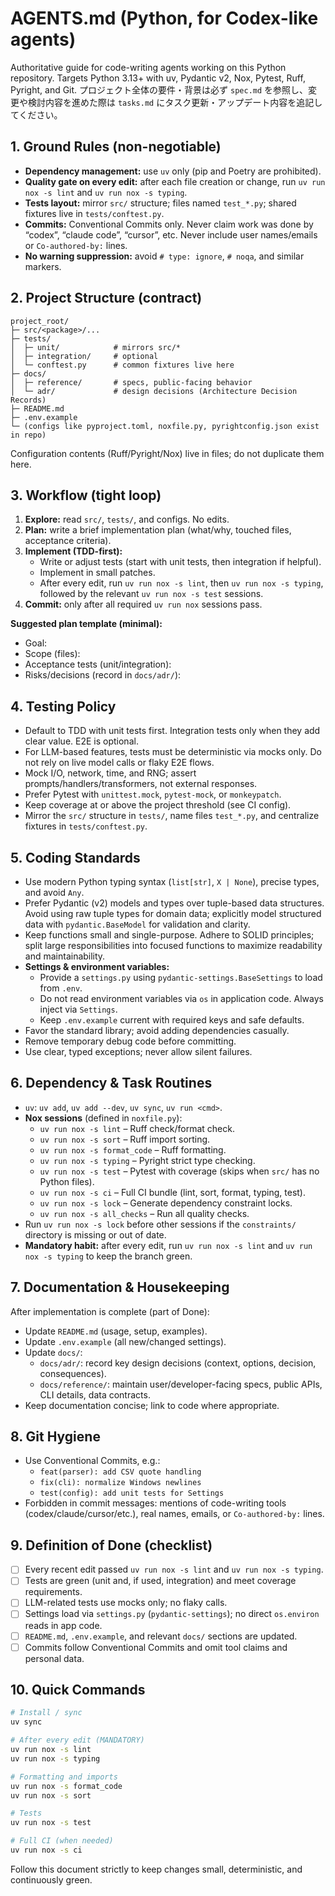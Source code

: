 # AGENTS.md (Python, for Codex-like agents)

Authoritative guide for code-writing agents working on this Python repository. Targets Python 3.13+ with uv, Pydantic v2, Nox, Pytest, Ruff, Pyright, and Git. プロジェクト全体の要件・背景は必ず `spec.md` を参照し、変更や検討内容を進めた際は `tasks.md` にタスク更新・アップデート内容を追記してください。

## 1. Ground Rules (non-negotiable)
- **Dependency management:** use `uv` only (pip and Poetry are prohibited).
- **Quality gate on every edit:** after each file creation or change, run `uv run nox -s lint` and `uv run nox -s typing`.
- **Tests layout:** mirror `src/` structure; files named `test_*.py`; shared fixtures live in `tests/conftest.py`.
- **Commits:** Conventional Commits only. Never claim work was done by “codex”, “claude code”, “cursor”, etc. Never include user names/emails or `Co-authored-by:` lines.
- **No warning suppression:** avoid `# type: ignore`, `# noqa`, and similar markers.

## 2. Project Structure (contract)
```
project_root/
├─ src/<package>/...
├─ tests/
│  ├─ unit/            # mirrors src/*
│  ├─ integration/     # optional
│  └─ conftest.py      # common fixtures live here
├─ docs/
│  ├─ reference/       # specs, public-facing behavior
│  └─ adr/             # design decisions (Architecture Decision Records)
├─ README.md
├─ .env.example
└─ (configs like pyproject.toml, noxfile.py, pyrightconfig.json exist in repo)
```
Configuration contents (Ruff/Pyright/Nox) live in files; do not duplicate them here.

## 3. Workflow (tight loop)
1. **Explore:** read `src/`, `tests/`, and configs. No edits.
2. **Plan:** write a brief implementation plan (what/why, touched files, acceptance criteria).
3. **Implement (TDD-first):**
   - Write or adjust tests (start with unit tests, then integration if helpful).
   - Implement in small patches.
   - After every edit, run `uv run nox -s lint`, then `uv run nox -s typing`, followed by the relevant `uv run nox -s test` sessions.
4. **Commit:** only after all required `uv run nox` sessions pass.

**Suggested plan template (minimal):**
- Goal:
- Scope (files):
- Acceptance tests (unit/integration):
- Risks/decisions (record in `docs/adr/`):

## 4. Testing Policy
- Default to TDD with unit tests first. Integration tests only when they add clear value. E2E is optional.
- For LLM-based features, tests must be deterministic via mocks only. Do not rely on live model calls or flaky E2E flows.
- Mock I/O, network, time, and RNG; assert prompts/handlers/transformers, not external responses.
- Prefer Pytest with `unittest.mock`, `pytest-mock`, or `monkeypatch`.
- Keep coverage at or above the project threshold (see CI config).
- Mirror the `src/` structure in `tests/`, name files `test_*.py`, and centralize fixtures in `tests/conftest.py`.

## 5. Coding Standards
- Use modern Python typing syntax (`list[str]`, `X | None`), precise types, and avoid `Any`.
- Prefer Pydantic (v2) models and types over tuple-based data structures. Avoid using raw tuple
  types for domain data; explicitly model structured data with `pydantic.BaseModel` for validation
  and clarity.
- Keep functions small and single-purpose. Adhere to SOLID principles; split large responsibilities
  into focused functions to maximize readability and maintainability.
- **Settings & environment variables:**
  - Provide a `settings.py` using `pydantic-settings.BaseSettings` to load from `.env`.
  - Do not read environment variables via `os` in application code. Always inject via `Settings`.
  - Keep `.env.example` current with required keys and safe defaults.
- Favor the standard library; avoid adding dependencies casually.
- Remove temporary debug code before committing.
- Use clear, typed exceptions; never allow silent failures.

## 6. Dependency & Task Routines
- `uv`: `uv add`, `uv add --dev`, `uv sync`, `uv run <cmd>`.
- **Nox sessions** (defined in `noxfile.py`):
  - `uv run nox -s lint` – Ruff check/format check.
  - `uv run nox -s sort` – Ruff import sorting.
  - `uv run nox -s format_code` – Ruff formatting.
  - `uv run nox -s typing` – Pyright strict type checking.
  - `uv run nox -s test` – Pytest with coverage (skips when `src/` has no Python files).
  - `uv run nox -s ci` – Full CI bundle (lint, sort, format, typing, test).
  - `uv run nox -s lock` – Generate dependency constraint locks.
  - `uv run nox -s all_checks` – Run all quality checks.
- Run `uv run nox -s lock` before other sessions if the `constraints/` directory is missing or out of date.
- **Mandatory habit:** after every edit, run `uv run nox -s lint` and `uv run nox -s typing` to keep the branch green.

## 7. Documentation & Housekeeping
After implementation is complete (part of Done):
- Update `README.md` (usage, setup, examples).
- Update `.env.example` (all new/changed settings).
- Update `docs/`:
  - `docs/adr/`: record key design decisions (context, options, decision, consequences).
  - `docs/reference/`: maintain user/developer-facing specs, public APIs, CLI details, data contracts.
- Keep documentation concise; link to code where appropriate.

## 8. Git Hygiene
- Use Conventional Commits, e.g.:
  - `feat(parser): add CSV quote handling`
  - `fix(cli): normalize Windows newlines`
  - `test(config): add unit tests for Settings`
- Forbidden in commit messages: mentions of code-writing tools (codex/claude/cursor/etc.), real names, emails, or `Co-authored-by:` lines.

## 9. Definition of Done (checklist)
- [ ] Every recent edit passed `uv run nox -s lint` and `uv run nox -s typing`.
- [ ] Tests are green (unit and, if used, integration) and meet coverage requirements.
- [ ] LLM-related tests use mocks only; no flaky calls.
- [ ] Settings load via `settings.py` (`pydantic-settings`); no direct `os.environ` reads in app code.
- [ ] `README.md`, `.env.example`, and relevant `docs/` sections are updated.
- [ ] Commits follow Conventional Commits and omit tool claims and personal data.

## 10. Quick Commands
```bash
# Install / sync
uv sync

# After every edit (MANDATORY)
uv run nox -s lint
uv run nox -s typing

# Formatting and imports
uv run nox -s format_code
uv run nox -s sort

# Tests
uv run nox -s test

# Full CI (when needed)
uv run nox -s ci
```

Follow this document strictly to keep changes small, deterministic, and continuously green.
